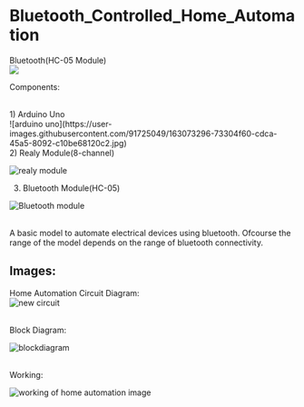 # Bluetooth_Controlled_Home_Automation
Bluetooth(HC-05 Module)
<br>[![](https://visitcount.itsvg.in/api?id=Bluetooth&label=Profile%20Views&color=11&icon=5&pretty=false)](https://visitcount.itsvg.in)

Components:

<br>
1) Arduino Uno<br>
![arduino uno](https://user-images.githubusercontent.com/91725049/163073296-73304f60-cdca-45a5-8092-c10be68120c2.jpg)
<br>
2) Realy Module(8-channel)
<br>

![realy module](https://user-images.githubusercontent.com/91725049/163074206-be89d29e-355c-4c08-afa4-b261155806e8.jpg)

3) Bluetooth Module(HC-05)<br>
 
![Bluetooth module](https://user-images.githubusercontent.com/91725049/163074012-7b112643-c32c-434c-9164-df59c572a452.jpg)


<br>
A basic model to automate electrical devices using bluetooth.
Ofcourse the range of the model depends on the range of bluetooth connectivity.

## Images:
Home Automation Circuit Diagram:<br>
![new circuit](https://user-images.githubusercontent.com/91725049/163074072-03a35ccb-1194-49dc-a8e9-2529012b300c.jpeg)

<br>
Block Diagram:<br>

![blockdiagram](https://user-images.githubusercontent.com/91725049/163074068-b2b231f8-9d9b-4309-93cc-92d9082956f1.jpg)

<br>
Working:<br>

![working of home automation image](https://user-images.githubusercontent.com/91725049/163074080-3428db84-4631-442e-8198-f3a6449c8640.jpg)
